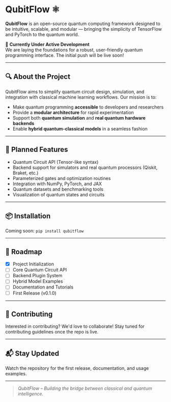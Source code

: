 # QubitFlow ⚛️

**QubitFlow** is an open-source quantum computing framework designed to be intuitive, scalable, and modular — bringing the simplicity of TensorFlow and PyTorch to the quantum world.

🚧 **Currently Under Active Development**  
We are laying the foundations for a robust, user-friendly quantum programming interface. The initial push will be live soon!

---

## 🔍 About the Project

QubitFlow aims to simplify quantum circuit design, simulation, and integration with classical machine learning workflows. Our mission is to:

- Make quantum programming **accessible** to developers and researchers
- Provide a **modular architecture** for rapid experimentation
- Support both **quantum simulation** and **real quantum hardware backends**
- Enable **hybrid quantum-classical models** in a seamless fashion

---

## 📌 Planned Features

- Quantum Circuit API (Tensor-like syntax)
- Backend support for simulators and real quantum processors (Qiskit, Braket, etc.)
- Parameterized gates and optimization routines
- Integration with NumPy, PyTorch, and JAX
- Quantum datasets and benchmarking tools
- Visualization of quantum states and circuits

---

## 📦 Installation

Coming soon: `pip install qubitflow`

---

## 👷 Roadmap

- [x] Project Initialization
- [ ] Core Quantum Circuit API
- [ ] Backend Plugin System
- [ ] Hybrid Model Examples
- [ ] Documentation and Tutorials
- [ ] First Release (v0.1.0)

---

## 🤝 Contributing

Interested in contributing? We'd love to collaborate! Stay tuned for contributing guidelines once the repo is live.

---

## 📬 Stay Updated

Watch the repository for the first release, documentation, and usage examples.

---

> _QubitFlow – Building the bridge between classical and quantum intelligence._

